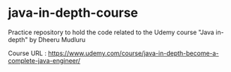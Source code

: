 # java-in-depth-course
Practice repository to hold the code related to the Udemy course "Java in-depth" by Dheeru Mudluru

Course URL :  https://www.udemy.com/course/java-in-depth-become-a-complete-java-engineer/
